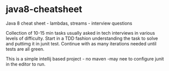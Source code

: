 # java8-cheatsheet
Java 8 cheat sheet - lambdas, streams - interview questions

Collection of 10-15 min tasks usually asked in tech interviews in various levels of difficulty.
Start in a TDD fashion understanding the task to solve and puttimg it in junit test. Continue with
as many iterations needed until tests are all green.

This is a simple intellij based project - no maven -may nee to configure junit in the editor to run.


